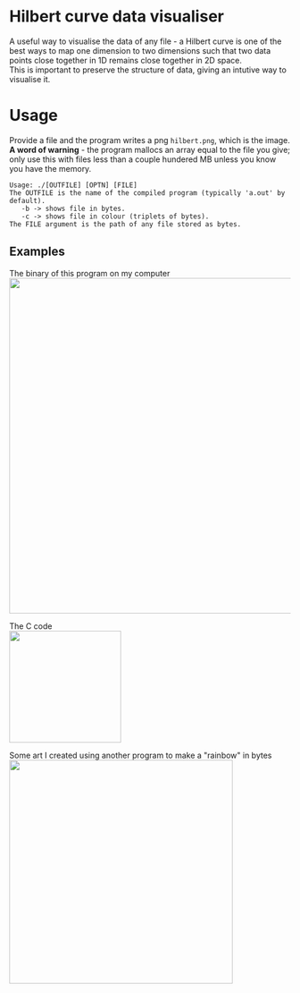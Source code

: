 # Hilbert curve data visualiser
A useful way to visualise the data of any file - a Hilbert curve is one of the best ways to map one dimension to two dimensions such that two data points close together in 1D remains close together in 2D space.\
This is important to preserve the structure of data, giving an intutive way to visualise it.
# Usage
Provide a file and the program writes a png ``hilbert.png``, which is the image.\
**A word of warning** - the program mallocs an array equal to the file you give; only use this with files less than a couple hundered MB unless you know you have the memory.
```./a.out --help
Usage: ./[OUTFILE] [OPTN] [FILE]
The OUTFILE is the name of the compiled program (typically 'a.out' by default).
   -b -> shows file in bytes.
   -c -> shows file in colour (triplets of bytes).
The FILE argument is the path of any file stored as bytes.
```
## Examples
The binary of this program on my computer\
<img align="center" height="600" src="https://user-images.githubusercontent.com/45922387/167229933-55db91e3-330a-4093-916a-540f64d56881.png">

The C code\
<img align="center" height="200" src="https://user-images.githubusercontent.com/45922387/167229892-7ad317e5-bec6-42ba-9534-5f0df5a16cc7.png">

Some art I created using another program to make a "rainbow" in bytes\
<img align="center" height="400" src="https://user-images.githubusercontent.com/45922387/167229973-9ed7e180-04b8-44c0-a658-76196d71b486.png">

